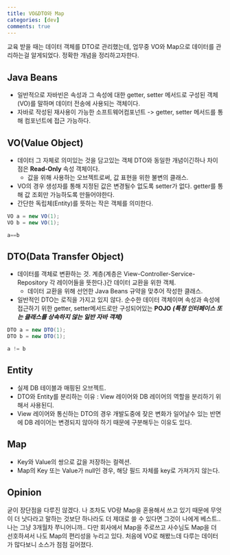 ```yaml
---
title: VO&DTO와 Map
categories: [dev]
comments: true
---
```



교육 받을 때는 데이터 객체를 DTO로 관리했는데, 업무중 VO와 Map으로 데이터를 관리하는걸 알게되었다. 정확한 개념을 정리하고자한다.    
    
## Java Beans
- 일반적으로 자바빈은 속성과 그 속성에 대한 getter, setter 메서드로 구성된 객체(VO)를 말하며 데이터 전송에 사용되는 객체이다. 
- 자바로 작성된 재사용이 가능한 소프트웨어컴포넌트 -> getter, setter 메서드를 통해 컴포넌트에 접근 가능하다.

## VO(Value Object)    
- 데이터 그 자체로 의미있는 것을 담고있는 객체 DTO와 동일한 개념이긴하나 차이점은 **Read-Only** 속성 객체이다. 
    - 값을 위해 사용하는 오브젝트로써, 값 표현을 위한 불변의 클래스.
- VO의 경우 생성자를 통해 지정된 값은 변경될수 없도록 setter가 없다. getter를 통해 값 조회만 가능하도록 만들어야한다.
- 간단한 독립체(Entity)를 뜻하는 작은 객체를 의미한다.

```java
VO a = new VO(1);
VO b = new VO(1);

a==b
```

## DTO(Data Transfer Object)
- 데이터를 객체로 변환하는 것. 계층(계층은 View-Controller-Service-Repository 각 레이어들을 뜻한다.)간 데이터 교환을 위한 객체.
    - 데이터 교환을 위해 선언한 Java Beans 규약을 맞추어 작성한 클래스. 
- 일반적인 DTO는 로직을 가지고 있지 않다. 순수한 데이터 객체이며 속성과 속성에 접근하기 위한 getter, setter메서드로만 구성되어있는 **POJO** **_(특정 인터페이스 또는 클래스를 상속하지 않는 일반 자바 객체)_**

```java
DTO a = new DTO(1);
DTO b = new DTO(1);

a != b
```

## Entity
- 실제 DB 테이블과 매핑된 오브젝트.
- DTO와 Entity를 분리하는 이유 : View 레이어와 DB 레이어의 역할을 분리하기 위해서 사용된디.
- View 레이어와 통신하는 DTO의 경우 개발도중에 잦은 변화가 일어날수 있는 반면에 DB 레이어는 변경되지 않아야 하기 때문에 구분해두는 이유도 있다.

## Map
- Key와 Value의 쌍으로 값을 저장하는 컬렉션.
- Map의 Key 또는 Value가 null인 경우, 해당 필드 자체를 key로 가져가지 않는다.

## Opinion
굳이 장단점을 다루진 않겠다. 나 조차도 VO랑 Map을 혼용해서 쓰고 있기 때문에 무엇이 더 낫다라고 말하는 것보단 하나라도 더 제대로 쓸 수 있다면 그것이 나에게 베스트..나는 그냥 3개월차 쭈니어니까.. 다만 회사에서 Map을 주로쓰고 사수님도 Map을 더 선호하셔서 나도 Map의 편리성을 누리고 있다. 처음에 VO로 해봤느데 다루는 데이터가 많다보니 소스가 점점 길어졌다.